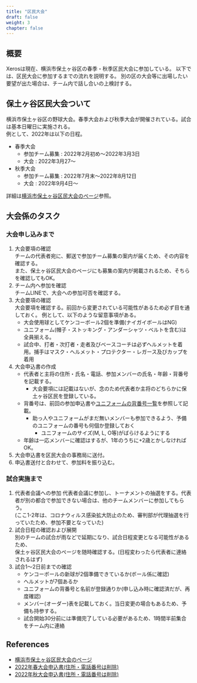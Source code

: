 ```yaml
---
title: "区民大会"
draft: false
weight: 3
chapter: false
---
```


## 概要
Xerosは現在、横浜市保土ヶ谷区の春季・秋季区民大会に参加している。
以下では、区民大会に参加するまでの流れを説明する。 
別の区の大会等に出場したい要望が出た場合は、チーム内で話し合いの上検討する。


## 保土ヶ谷区民大会ついて
横浜市保土ヶ谷区の野球大会。春季大会および秋季大会が開催されている。試合は基本日曜日に実施される。  
例として、2022年は以下の日程。

- 春季大会
  - 参加チーム募集 : 2022年2月初め～2022年3月3日
  - 大会 : 2022年3月27～
- 秋季大会
  - 参加チーム募集 : 2022年7月末～2022年8月12日
  - 大会 : 2022年9月4日～

詳細は[横浜市保土ヶ谷区民大会のページ](http://kokudai.gotohp.jp/kumin/top.html)参照。

## 大会係のタスク
### 大会申し込みまで
1. 大会要項の確認  
チームの代表者宛に、郵送で参加チーム募集の案内が届くため、その内容を確認する。  
また、保土ヶ谷区民大会のページにも募集の案内が掲載されるため、そちらを確認してもOK。
1. チーム内へ参加を確認  
チームLINEで、大会への参加可否を確認する。
1. 大会要項の確認  
大会要項を確認する。前回から変更されている可能性があるため必ず目を通しておく。  例として、以下のような留意事項がある。 
   - 大会使用球としてケンコーボール2個を準備(ナイガイボールはNG)  
   - ユニフォーム(帽子・ストッキング・アンダーシャツ・ベルトを含む)は全員揃える。
   - 試合中、打者・次打者・走者及びベースコーチは必ずヘルメットを着用。捕手はマスク・ヘルメット・プロテクター・レガース及びカップを着用
1. 大会申込書の作成
   - 代表者と主将の住所・氏名・電話、参加メンバーの氏名・年齢・背番号を記載する。
     - 大会要項には記載はないが、念のため代表者か主将のどちらかに保土ヶ谷区民を登録している。
   - 背番号は、前回の参加申込書や[ユニフォームの背番号一覧](https://docs.google.com/spreadsheets/d/10Yw4BBcUwS_rYyfVtLdFKmGq-w5ArhuFeoCh2UAPdG0/edit?usp=drivesdk)を参照して記載。 
     - 助っ人やユニフォームがまだ無いメンバーも参加できるよう、予備のユニフォームの番号も何個か登録しておく
       - ユニフォームのサイズ(M, L, O等)がばらけるようにする
    - 年齢は一応メンバーに確認はするが、1年のうちに+2歳とかしなければOK。
1. 大会申込書を区民大会の事務局に送付。
1. 申込書送付と合わせて、参加料を振り込む。

### 試合実施まで
1. 代表者会議への参加
代表者会議に参加し、トーナメントの抽選をする。代表者が別の都合で参加できない場合は、他のチームメンバーに参加してもらう。  
(ここ1-2年は、コロナウィルス感染拡大防止のため、審判部が代理抽選を行っていたため、参加不要となっていた)
1. 試合日程の確認および展開  
別のチームの試合が雨などで延期になり、試合日程変更となる可能性があるため、  
保土ヶ谷区民大会のページを随時確認する。(日程変わったら代表者に連絡されるはず)
1. 試合1～2日前までの確認
   - ケンコーボールの新球が2個準備できているか(ボール係に確認)
   - ヘルメットが7個あるか
   - ユニフォームの背番号と名前が登録通りか(申し込み時に確認済だが、再度確認)
   - メンバー(オーダー)表を記載しておく。当日変更の場合もあるため、予備も持参する。
   - 試合開始30分前には準備完了している必要があるため、1時間半前集合をチーム内に連絡

## References
- [横浜市保土ヶ谷区民大会のページ](http://kokudai.gotohp.jp/kumin/top.html)
- [2022年春大会申込書(住所・電話番号は削除)](https://docs.google.com/spreadsheets/d/1uYScgMYpXTBTEE9AM04igBMckYV9FKDi/edit?usp=sharing&ouid=105801711331360135870&rtpof=true&sd=true)
- [2022年秋大会申込書(住所・電話番号は削除)](https://docs.google.com/spreadsheets/d/1dE_let33Oh6i62g0Og7McYKZiyfwJ2Pf/edit?usp=sharing&ouid=105801711331360135870&rtpof=true&sd=true)